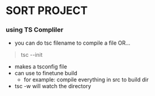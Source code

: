 # SORT PROJECT

### using TS Compliler

- you can do tsc filename to compile a file OR...

> tsc --init

- makes a tsconfig file
- can use to finetune build
  - for example: compile everything in src to build dir
- tsc -w will watch the directory
